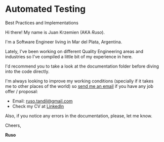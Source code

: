 # Automated Testing

Best Practices and Implementations

Hi there! My name is Juan Krzemien (AKA _Ruso_).
  
I'm a Software Engineer living in Mar del Plata, Argentina.

Lately, I've been working on different Quality Engineering areas and industries 
so I've compiled a little bit of my experience in here.
  
I'd recommend you to take a look at the documentation folder before diving into the code directly.

I'm always looking to improve my working conditions (specially if it takes me to other places of the world) so [send me an email](mailto:ruso.tandil@gmail.com) if you have any job offer / proposal:

 * Email: ruso.tandil@gmail.com
 * Check my CV at [LinkedIn](https://www.linkedin.com/in/jkrzemien/)
 
 Also, if you notice any errors in the documentation, please, let me know.
 
 
 Cheers,
 
 **Ruso**
 
